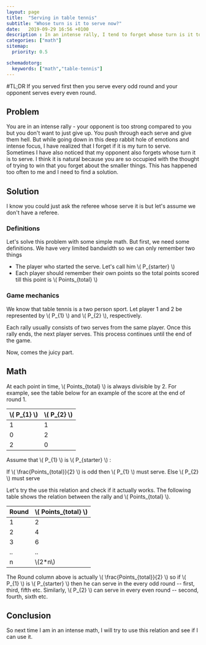 ```yaml
---
layout: page
title:  "Serving in table tennis"
subtitle: "Whose turn is it to serve now?"
date:   2019-09-29 16:56 +0100
description : In an intense rally, I tend to forget whose turn is it to serve so this is my attempt to find shortcut using math to solve this.
categories: ["math"]
sitemap:
  priority: 0.5

schemadotorg:
  keywords: ["math","table-tennis"]
---
```

<script type="text/javascript" async src='https://cdnjs.cloudflare.com/ajax/libs/mathjax/2.7.2/MathJax.js?config=TeX-MML-AM_CHTML'></script>

#TL;DR
If you served first then you serve every odd round and your opponent serves every even round. 


## Problem
You are in an intense rally - your opponent is too strong compared to you but you don't want to just give up. You push through each serve and give them hell. But while going down in this deep rabbit hole of emotions and intense focus, I have realized that I forget if it is my turn to serve. Sometimes I have also noticed that my opponent also forgets whose turn it is to serve. I think it is natural because you are so occupied with the thought of trying to win that you forget about the smaller things. This has happened too often to me and I need to find a solution.

## Solution
I know you could just ask the referee whose serve it is but let's assume we don't have a referee.

### Definitions
Let's solve this problem with some simple math. But first, we need some definitions. We have very limited bandwidth so we can only remember two things

 * The player who started the serve. Let's call him \\( P_{starter} \\)
 * Each player should remember their own points so the total points scored till this point is \\( Points_{total} \\)

### Game mechanics

We know that table tennis is a two person sport. Let player 1 and 2 be represented by \\( P_{1} \\) and \\( P_{2} \\), respectively.

Each rally usually consists of two serves from the same player. Once this rally ends, the next player serves. This process continues until the end of the game.

Now, comes the juicy part.

## Math
At each point in time, \\( Points_{total} \\) is always divisible by 2. For example, see the table below for an example of the score at the end of round 1.

| \\( P_{1} \\) 	| \\( P_{2} \\)  	|
|-----------------|---------------	|
|1|1|
|0|2|
|2|0|

Assume that \\( P_{1} \\) is \\( P_{starter} \\) :

  If \\( \frac{Points_{total}}{2} \\) is odd then \\( P_{1} \\) must serve.
  Else \\( P_{2} \\) must serve

Let's try the use this relation and check if it actually works. The following table shows the relation between the rally and \\( Points_{total} \\).

|Round| \\( Points_{total} \\)|
|-----|-----------------------|
|1|2|
|2|4|
|3|6|
|..|..|
|n|\\(2*n\\)|

The Round column above is actually \\( \frac{Points_{total}}{2} \\) so if \\( P_{1} \\) is \\( P_{starter} \\)  then he can serve in the every odd round -- first, third, fifth etc. Similarly, \\( P_{2} \\) can serve in every even round -- second, fourth, sixth etc.

## Conclusion

So next time I am in an intense math, I will try to use this relation and see if I can use it.
